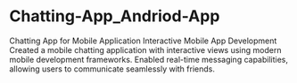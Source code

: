 # Chatting-App_Andriod-App
Chatting App for Mobile Application Interactive Mobile App Development Created a mobile chatting application with interactive views using modern mobile development frameworks. Enabled real-time messaging capabilities, allowing users to communicate seamlessly with friends. 
